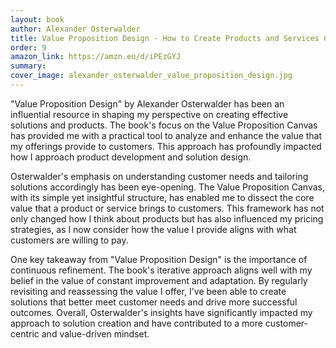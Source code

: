 ```yaml
---
layout: book
author: Alexander Osterwalder
title: Value Proposition Design - How to Create Products and Services Customers Want
order: 9
amazon_link: https://amzn.eu/d/iPEzGYJ
summary: 
cover_image: alexander_osterwalder_value_proposition_design.jpg
---
```


"Value Proposition Design" by Alexander Osterwalder has been an influential resource in shaping my perspective on creating effective solutions and products. The book's focus on the Value Proposition Canvas has provided me with a practical tool to analyze and enhance the value that my offerings provide to customers. This approach has profoundly impacted how I approach product development and solution design.

Osterwalder's emphasis on understanding customer needs and tailoring solutions accordingly has been eye-opening. The Value Proposition Canvas, with its simple yet insightful structure, has enabled me to dissect the core value that a product or service brings to customers. This framework has not only changed how I think about products but has also influenced my pricing strategies, as I now consider how the value I provide aligns with what customers are willing to pay.

One key takeaway from "Value Proposition Design" is the importance of continuous refinement. The book's iterative approach aligns well with my belief in the value of constant improvement and adaptation. By regularly revisiting and reassessing the value I offer, I've been able to create solutions that better meet customer needs and drive more successful outcomes. Overall, Osterwalder's insights have significantly impacted my approach to solution creation and have contributed to a more customer-centric and value-driven mindset.

